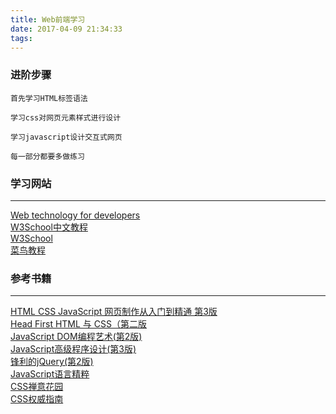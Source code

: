 ```yaml
---
title: Web前端学习
date: 2017-04-09 21:34:33
tags:
---
```

### 进阶步骤
```
首先学习HTML标签语法

学习css对网页元素样式进行设计

学习javascript设计交互式网页

每一部分都要多做练习
```



### 学习网站
---
[Web technology for developers](https://developer.mozilla.org/en-US/docs/Web/)  
[W3School中文教程](http://www.w3school.com.cn/)   
[W3School](https://www.w3schools.com/default.asp)  
[菜鸟教程](http://www.runoob.com/)

### 参考书籍

---
[HTML CSS JavaScript 网页制作从入门到精通 第3版](http://product.dangdang.com/24003308.html)  
[Head First HTML 与 CSS（第二版](http://product.dangdang.com/23348110.html)  
[JavaScript DOM编程艺术(第2版)](http://product.dangdang.com/21049601.html#ddclick_reco_product_alsobuy)  
[JavaScript高级程序设计(第3版)](http://product.dangdang.com/22628333.html#ddclick_reco_reco_buytogether)    
[锋利的jQuery(第2版)](http://product.dangdang.com/22786088.html#ddclick_reco_product_alsobuy)   
[JavaScript语言精粹](http://product.dangdang.com/22872884.html)  
[CSS禅意花园](http://product.dangdang.com/22806937.html)  
[CSS权威指南](http://product.dangdang.com/20050535.html)  
